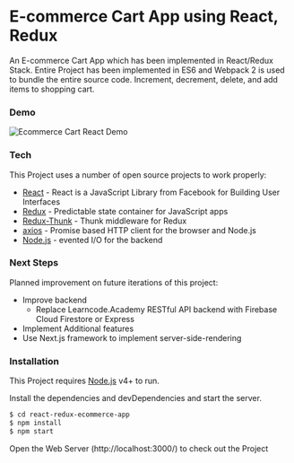 # E-commerce Cart App using React, Redux

An E-commerce Cart App which has been implemented in React/Redux Stack. Entire Project has been implemented in ES6 and Webpack 2 is used to bundle the entire source code. Increment, decrement, delete, and add items to shopping cart.

### Demo

![Ecommerce Cart React Demo](https://i.imgur.com/RasWNHX.gif)

### Tech

This Project uses a number of open source projects to work properly:

- [React] - React is a JavaScript Library from Facebook for Building User Interfaces
- [Redux] - Predictable state container for JavaScript apps
- [Redux-Thunk] - Thunk middleware for Redux
- [axios] - Promise based HTTP client for the browser and Node.js
- [Node.js] - evented I/O for the backend

### Next Steps

Planned improvement on future iterations of this project:

- Improve backend
  - Replace Learncode.Academy RESTful API backend with Firebase Cloud Firestore or Express
- Implement Additional features
- Use Next.js framework to implement server-side-rendering

### Installation

This Project requires [Node.js](https://nodejs.org/) v4+ to run.

Install the dependencies and devDependencies and start the server.

```sh
$ cd react-redux-ecommerce-app
$ npm install
$ npm start
```

Open the Web Server (http://localhost:3000/) to check out the Project

[react]: https://facebook.github.io/react/
[redux]: https://github.com/reactjs/redux
[node.js]: http://nodejs.org
[semantic ui react]: https://react.semantic-ui.com/
[redux-form]: https://github.com/erikras/redux-form/
[redux-thunk]: https://github.com/gaearon/redux-thunk
[axios]: https://github.com/mzabriskie/axios
